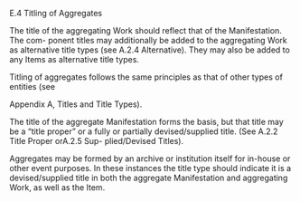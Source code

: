 E.4 Titling of Aggregates

The title of the aggregating Work should reflect that of the Manifestation. The com-
ponent titles may additionally be added to the aggregating Work as alternative title types
(see A.2.4 Alternative). They may also be added to any Items as alternative title types.

Titling of aggregates follows the same principles as that of other types of entities (see

Appendix A, Titles and Title Types).

The title of the aggregate Manifestation forms the basis, but that title may be a “title
proper” or a fully or partially devised/supplied title. (See A.2.2 Title Proper orA.2.5 Sup-
plied/Devised Titles).

Aggregates  may  be  formed  by  an  archive  or  institution  itself  for  in-house  or  other
event purposes. In these instances the title type should indicate it is a devised/supplied
title in both the aggregate Manifestation and aggregating Work, as well as the Item.



